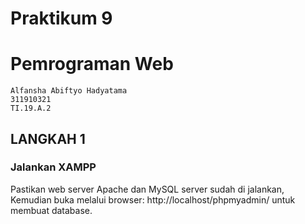 # Praktikum 9
# Pemrograman Web

```
Alfansha Abiftyo Hadyatama
311910321
TI.19.A.2
```

## LANGKAH 1
### Jalankan XAMPP
Pastikan web server Apache dan MySQL server sudah di jalankan, 
Kemudian buka melalui browser: http://localhost/phpmyadmin/ untuk membuat database.

